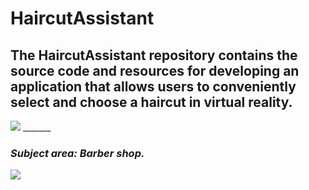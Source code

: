 # HaircutAssistant
## The HaircutAssistant repository contains the source code and resources for developing an application that allows users to conveniently select and choose a haircut in virtual reality.
<img src="https://i.pinimg.com/originals/f6/18/69/f61869466cd6997ad7cde0ae2c1024b2.jpg">
_______

### ***Subject area:*** *Barber shop.*
<img src="https://usercontent.one/wp/www.queenstownbarbers.com/wp-content/uploads/2018/01/about-us-image.jpg">

